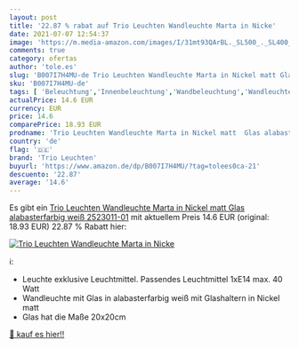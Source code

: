 ```yaml
---
layout: post
title: '22.87 % rabat auf Trio Leuchten Wandleuchte Marta in Nicke'
date: 2021-07-07 12:54:37
image: 'https://m.media-amazon.com/images/I/31mt93QArBL._SL500_._SL400_.jpg'
comments: true
category: ofertas
author: 'tole.es'
slug: 'B007I7H4MU-de Trio Leuchten Wandleuchte Marta in Nickel matt Glas...'
sku: 'B007I7H4MU-de'
tags: [ 'Beleuchtung','Innenbeleuchtung','Wandbeleuchtung','Wandleuchten','trio leuchten', ]
actualPrice: 14.6 EUR
currency: EUR
price: 14.6
comparePrice: 18.93 EUR
prodname: 'Trio Leuchten Wandleuchte Marta in Nickel matt  Glas alabasterfarbig weiß  2523011-01'
country: 'de'
flag: '🇩🇪'
brand: 'Trio Leuchten'
buyurl: 'https://www.amazon.de/dp/B007I7H4MU/?tag=tolees0ca-21'
descuento: '22.87'
average: '14.6'
---
```


Es gibt ein [Trio Leuchten Wandleuchte Marta in Nickel matt  Glas alabasterfarbig weiß  2523011-01](https://www.amazon.de/dp/B007I7H4MU/?tag=tolees0ca-21) mit aktuellem Preis 14.6 EUR (original: 18.93 EUR) 22.87 % Rabatt hier:

[![Trio Leuchten Wandleuchte Marta in Nicke](https://m.media-amazon.com/images/I/31mt93QArBL._SL500_._SL400_.jpg)](https://www.amazon.de/dp/B007I7H4MU/?tag=tolees0ca-21)

ℹ️:

- Leuchte exklusive Leuchtmittel. Passendes Leuchtmittel 1xE14 max. 40 Watt
- Wandleuchte mit Glas in alabasterfarbig weiß mit Glashaltern in Nickel matt
- Glas hat die Maße 20x20cm

[🛒 kauf es hier!!](https://www.amazon.de/dp/B007I7H4MU/?tag=tolees0ca-21)
